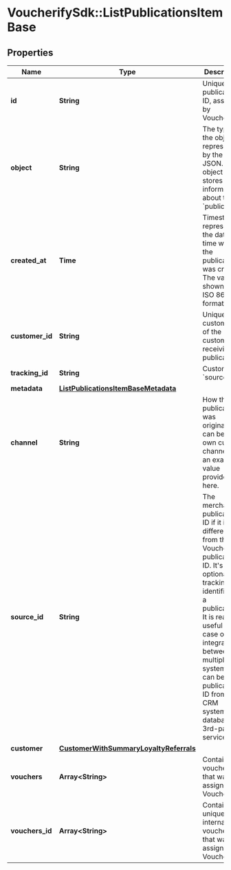 # VoucherifySdk::ListPublicationsItemBase

## Properties

| Name | Type | Description | Notes |
| ---- | ---- | ----------- | ----- |
| **id** | **String** | Unique publication ID, assigned by Voucherify. | [optional] |
| **object** | **String** | The type of the object represented by the JSON. This object stores information about the &#x60;publication&#x60;. | [optional][default to &#39;publication&#39;] |
| **created_at** | **Time** | Timestamp representing the date and time when the publication was created. The value is shown in the ISO 8601 format. | [optional] |
| **customer_id** | **String** | Unique customer ID of the customer receiving the publication. | [optional] |
| **tracking_id** | **String** | Customer&#39;s &#x60;source_id&#x60;. | [optional] |
| **metadata** | [**ListPublicationsItemBaseMetadata**](ListPublicationsItemBaseMetadata.md) |  | [optional] |
| **channel** | **String** | How the publication was originated. It can be your own custom channel or an example value provided here. | [optional] |
| **source_id** | **String** | The merchant&#39;s publication ID if it is different from the Voucherify publication ID. It&#39;s an optional tracking identifier of a publication. It is really useful in case of an integration between multiple systems. It can be a publication ID from a CRM system, database or 3rd-party service.  | [optional] |
| **customer** | [**CustomerWithSummaryLoyaltyReferrals**](CustomerWithSummaryLoyaltyReferrals.md) |  |  |
| **vouchers** | **Array&lt;String&gt;** | Contains the voucher IDs that was assigned by Voucherify. | [optional] |
| **vouchers_id** | **Array&lt;String&gt;** | Contains the unique internal voucher IDs that was assigned by Voucherify. | [optional] |

